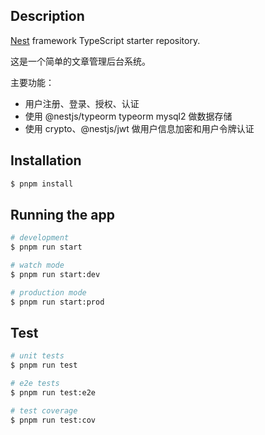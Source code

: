 ## Description

[Nest](https://github.com/nestjs/nest) framework TypeScript starter repository.

这是一个简单的文章管理后台系统。

主要功能：
* 用户注册、登录、授权、认证
* 使用 @nestjs/typeorm typeorm mysql2 做数据存储
* 使用 crypto、@nestjs/jwt 做用户信息加密和用户令牌认证

## Installation

```bash
$ pnpm install
```

## Running the app

```bash
# development
$ pnpm run start

# watch mode
$ pnpm run start:dev

# production mode
$ pnpm run start:prod
```

## Test

```bash
# unit tests
$ pnpm run test

# e2e tests
$ pnpm run test:e2e

# test coverage
$ pnpm run test:cov
```
